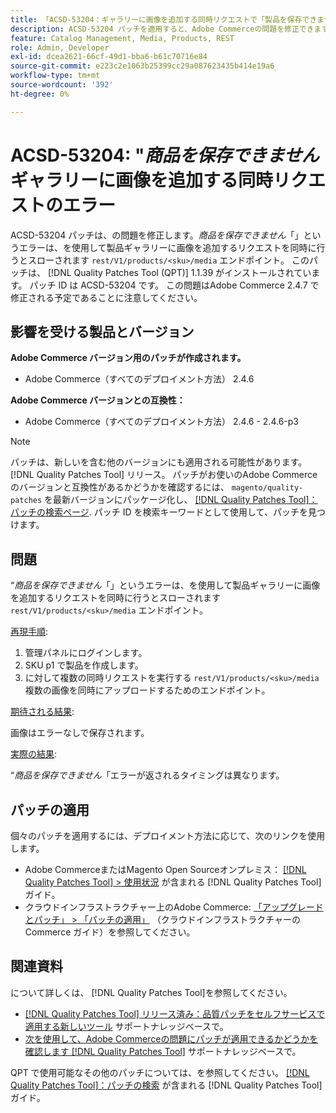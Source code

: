 ```yaml
---
title: 「ACSD-53204：ギャラリーに画像を追加する同時リクエストで「製品を保存できません」エラーが発生する」
description: ACSD-53204 パッチを適用すると、Adobe Commerceの問題を修正できます。rest/V1/products/&lt;sku&gt;/media エンドポイントを使用して商品ギャラリーに画像を追加するリクエストを同時に行うと、「The product cannot be saved （商品は保存できません）」エラーがスローされます。
feature: Catalog Management, Media, Products, REST
role: Admin, Developer
exl-id: dcea2621-66cf-49d1-bba6-b61c70716e84
source-git-commit: e223c2e1063b25399cc29a087623435b414e19a6
workflow-type: tm+mt
source-wordcount: '392'
ht-degree: 0%

---
```


# ACSD-53204: &quot;*商品を保存できません*&#x200B;ギャラリーに画像を追加する同時リクエストのエラー

ACSD-53204 パッチは、の問題を修正します。*商品を保存できません*「」というエラーは、を使用して製品ギャラリーに画像を追加するリクエストを同時に行うとスローされます `rest/V1/products/<sku>/media` エンドポイント。 このパッチは、 [!DNL Quality Patches Tool (QPT)] 1.1.39 がインストールされています。 パッチ ID は ACSD-53204 です。 この問題はAdobe Commerce 2.4.7 で修正される予定であることに注意してください。

## 影響を受ける製品とバージョン

**Adobe Commerce バージョン用のパッチが作成されます。**

* Adobe Commerce（すべてのデプロイメント方法） 2.4.6

**Adobe Commerce バージョンとの互換性：**

* Adobe Commerce（すべてのデプロイメント方法） 2.4.6 - 2.4.6-p3

>[!NOTE]
>
>パッチは、新しいを含む他のバージョンにも適用される可能性があります。 [!DNL Quality Patches Tool] リリース。 パッチがお使いのAdobe Commerceのバージョンと互換性があるかどうかを確認するには、 `magento/quality-patches` を最新バージョンにパッケージ化し、 [[!DNL Quality Patches Tool]：パッチの検索ページ](https://experienceleague.adobe.com/tools/commerce-quality-patches/index.html). パッチ ID を検索キーワードとして使用して、パッチを見つけます。

## 問題

“*商品を保存できません*「」というエラーは、を使用して製品ギャラリーに画像を追加するリクエストを同時に行うとスローされます `rest/V1/products/<sku>/media` エンドポイント。

<u>再現手順</u>:

1. 管理パネルにログインします。
1. SKU p1 で製品を作成します。
1. に対して複数の同時リクエストを実行する `rest/V1/products/<sku>/media` 複数の画像を同時にアップロードするためのエンドポイント。

<u>期待される結果</u>:

画像はエラーなしで保存されます。

<u>実際の結果</u>:

“*商品を保存できません*「エラーが返されるタイミングは異なります。

## パッチの適用

個々のパッチを適用するには、デプロイメント方法に応じて、次のリンクを使用します。

* Adobe CommerceまたはMagento Open Sourceオンプレミス： [[!DNL Quality Patches Tool] > 使用状況](https://experienceleague.adobe.com/docs/commerce-operations/tools/quality-patches-tool/usage.html) が含まれる [!DNL Quality Patches Tool] ガイド。
* クラウドインフラストラクチャー上のAdobe Commerce: [「アップグレードとパッチ」 > 「パッチの適用」](https://experienceleague.adobe.com/docs/commerce-cloud-service/user-guide/develop/upgrade/apply-patches.html) （クラウドインフラストラクチャーのCommerce ガイド）を参照してください。

## 関連資料

について詳しくは、 [!DNL Quality Patches Tool]を参照してください。

* [[!DNL Quality Patches Tool] リリース済み：品質パッチをセルフサービスで適用する新しいツール](/help/announcements/adobe-commerce-announcements/magento-quality-patches-released-new-tool-to-self-serve-quality-patches.md) サポートナレッジベースで。
* [次を使用して、Adobe Commerceの問題にパッチが適用できるかどうかを確認します [!DNL Quality Patches Tool]](/help/support-tools/patches-available-in-qpt-tool/check-patch-for-magento-issue-with-magento-quality-patches.md) サポートナレッジベースで。

QPT で使用可能なその他のパッチについては、を参照してください。 [[!DNL Quality Patches Tool]：パッチの検索](https://experienceleague.adobe.com/tools/commerce-quality-patches/index.html) が含まれる [!DNL Quality Patches Tool] ガイド。
